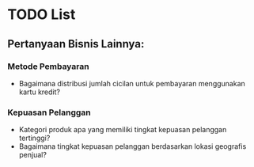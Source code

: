 # **TODO List**

## Pertanyaan Bisnis Lainnya:

### **Metode Pembayaran**

*   Bagaimana distribusi jumlah cicilan untuk pembayaran menggunakan kartu kredit?

### **Kepuasan Pelanggan**

*   Kategori produk apa yang memiliki tingkat kepuasan pelanggan tertinggi?
*   Bagaimana tingkat kepuasan pelanggan berdasarkan lokasi geografis penjual?